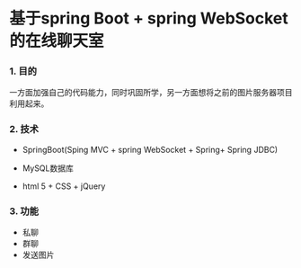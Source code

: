 # 基于spring Boot + spring WebSocket的在线聊天室

### 1. 目的

一方面加强自己的代码能力，同时巩固所学，另一方面想将之前的图片服务器项目利用起来。

### 2. 技术

* SpringBoot(Sping MVC + spring WebSocket + Spring+ Spring JDBC)

* MySQL数据库
* html 5 + CSS + jQuery

### 3. 功能

* 私聊
* 群聊
* 发送图片

